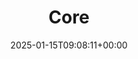 ---
title: Core
id: e0e7e190-5d1e-4645-9c29-199a8626c093
date: 2025-01-15T09:08:11+00:00
tags: []
type: 'hevy'
totalWeightInKg: 0kg
duration: 6 min
# Disable SEO for this post
outputs: ["HTML"]
robots: "noindex, nofollow"
---